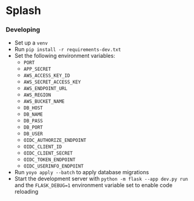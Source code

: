 # Splash

### Developing

- Set up a `venv`
- Run `pip install -r requirements-dev.txt`
- Set the following environment variables:
  - `PORT`
  - `APP_SECRET`
  - `AWS_ACCESS_KEY_ID`
  - `AWS_SECRET_ACCESS_KEY`
  - `AWS_ENDPOINT_URL`
  - `AWS_REGION`
  - `AWS_BUCKET_NAME`
  - `DB_HOST`
  - `DB_NAME`
  - `DB_PASS`
  - `DB_PORT`
  - `DB_USER`
  - `OIDC_AUTHORIZE_ENDPOINT`
  - `OIDC_CLIENT_ID`
  - `OIDC_CLIENT_SECRET`
  - `OIDC_TOKEN_ENDPOINT`
  - `OIDC_USERINFO_ENDPOINT`
- Run `yoyo apply --batch` to apply database migrations
- Start the development server with `python -m flask --app dev.py run` and the `FLASK_DEBUG=1` environment variable set to enable code reloading
